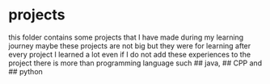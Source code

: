 # projects
this folder contains some projects that I have made during my learning journey  maybe these projects are not big but they were for learning  after every project I learned a lot  even if I do not add these experiences to the project there is more than programming language   such ## java, ## CPP and ## python

